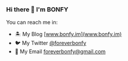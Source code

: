 ### Hi there 👋 I'm BONFY

You can reach me in:

- 🏝️ My Blog    [www.bonfy.im](www.bonfy.im)
- 🐦 My Twitter [@foreverbonfy](https://twitter.com/foreverbonfy)
- 📧 My Email   [foreverbonfy@gmail.com](foreverbonfy@gmail.com)


